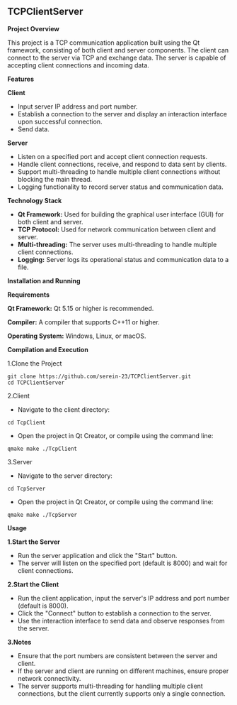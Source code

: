 ## TCPClientServer
**Project Overview**

This project is a TCP communication application built using the Qt framework, consisting of both client and server components. The client can connect to the server via TCP and exchange data. The server is capable of accepting client connections and incoming data.

**Features**

**Client**
- Input server IP address and port number.
- Establish a connection to the server and display an interaction interface upon successful connection.
- Send data.
  
**Server**

- Listen on a specified port and accept client connection requests.
- Handle client connections, receive, and respond to data sent by clients.
- Support multi-threading to handle multiple client connections without blocking the main thread.
- Logging functionality to record server status and communication data.
  
**Technology Stack**

- **Qt Framework:** Used for building the graphical user interface (GUI) for both client and server.
- **TCP Protocol:** Used for network communication between client and server.
- **Multi-threading:** The server uses multi-threading to handle multiple client connections.
- **Logging:** Server logs its operational status and communication data to a file.
  
**Installation and Running**

**Requirements**

**Qt Framework:** Qt 5.15 or higher is recommended.

**Compiler:** A compiler that supports C++11 or higher.

**Operating System:** Windows, Linux, or macOS.

**Compilation and Execution**

1.Clone the Project
```
git clone https://github.com/serein-23/TCPClientServer.git
cd TCPClientServer
```
2.Client
- Navigate to the client directory:
```
cd TcpClient
```
- Open the project in Qt Creator, or compile using the command line:
```
qmake make ./TcpClient
```
3.Server
- Navigate to the server directory:
````
cd TcpServer
````
- Open the project in Qt Creator, or compile using the command line:

```
qmake make ./TcpServer
```
**Usage**

**1.Start the Server**
- Run the server application and click the "Start" button.
- The server will listen on the specified port (default is 8000) and wait for client connections.
  
**2.Start the Client**
- Run the client application, input the server's IP address and port number (default is 8000).
- Click the "Connect" button to establish a connection to the server.
- Use the interaction interface to send data and observe responses from the server.
  
**3.Notes**
- Ensure that the port numbers are consistent between the server and client.
- If the server and client are running on different machines, ensure proper network connectivity.
- The server supports multi-threading for handling multiple client connections, but the client currently supports only a single connection.
